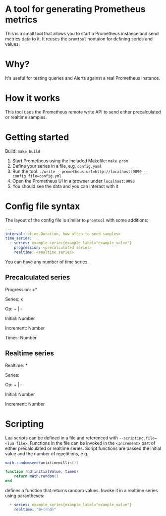 A tool for generating Prometheus metrics
========================================

This is a small tool that allows you to start a Prometheus instance and send metrics data to it.
It reuses the `promtool` nontaion for defining series and values.

Why?
====

It's useful for testing queries and Alerts against a real Prometheus instance.

How it works
============

This tool uses the Prometheus remote write API to send either precalculated or realtime samples.

Getting started
===============

Build: `make build`

1. Start Prometheus using the included Makefile: `make prom`
2. Define your series in a file, e.g. `config.yaml`
3. Run the tool: `./write --prometheus.url=http://localhost:9090 --config.file=config.yml`
4. Open the Prometheus UI in a browser under `localhost:9090`
5. You should see the data and you can interact with it

Config file syntax
==================

The layout of the config file is similar to `promtool` with some additions:

```yaml
---
interval: <time.Duration, how often to send samples>
time_series:
  - series: example_series{example_label="example_value"}
    progression: <precalculated series>
    realtime: <realtime series>
```

You can have any number of time series.

Precalculated series
--------------------

Progression: <Series>+*

Series: <Initial><Op><Increment>x<Times>

Op: + | -

Initial: Number

Increment: Number

Times: Number

Realtime series
---------------

Realtime: <Series>*

Series: <Initial><Op><Increment>

Op: + | -

Initial: Number

Increment: Number

Scripting
=========

Lua scripts can be defined in a file and referenced with `--scripting.file=<lua file>`.
Functions in the file can be invoked in the `<Increment>` part of either precalculated or realtime series.
Script functions are passed the initial value and the number of repetitions, e.g.

```lua
math.randomseed(unixtimemillis())

function rnd(initialValue, times)
    return math.random()
end
```

defines a function that returns random values. Invoke it in a realtime series using parantheses:

```yaml
  - series: example_series{example_label="example_value"}
    realtime: "0+(rnd)"
```